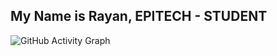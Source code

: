 <h2 align="left">My Name is Rayan, EPITECH - STUDENT</h2>

![GitHub Activity Graph](https://github-readme-activity-graph.cyclic.app/graph?username=ONERayan&theme=dracula)
